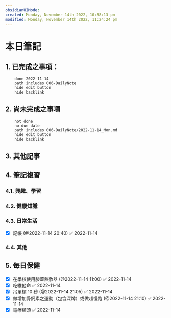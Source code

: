 ```yaml
---
obsidianUIMode: 
created: Monday, November 14th 2022, 10:58:13 pm
modified: Monday, November 14th 2022, 11:24:24 pm
---
```

# 本日筆記




## 1. 已完成之事項：
```tasks
	done 2022-11-14
	path includes 006-DailyNote
	hide edit button 
	hide backlink
```

## 2. 尚未完成之事項
```tasks
	not done
	no due date
	path includes 006-DailyNote/2022-11-14_Mon.md
	hide edit button 
	hide backlink
```

## 3. 其他記事

## 4. 筆記複習
### 4.1. 興趣、學習

### 4.2. 健康知識

### 4.3. 日常生活
- [x] 記帳 (@2022-11-14 20:40) ✅ 2022-11-14

### 4.4. 其他

## 5. 每日保健
- [x] 在學校使用膝蓋熱敷器 (@2022-11-14 11:00) ✅ 2022-11-14
- [x] 吃維他命 ✅ 2022-11-14
- [x] 吊單槓 10 秒 (@2022-11-14 21:05) ✅ 2022-11-14
- [x] 做增加骨鈣素之運動（包含深蹲）或做超慢跑 (@2022-11-14 21:10) ✅ 2022-11-14
- [x] 電療額頭 ✅ 2022-11-14